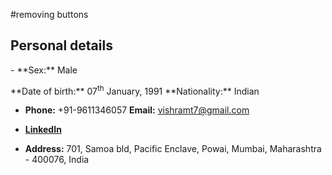 #removing buttons

## Personal details

<p>- **Sex:** Male </p>   **Date of birth:** 07<sup>th</sup> January, 1991  **Nationality:** Indian

- **Phone:** +91-9611346057 **Email:** vishramt7@gmail.com

- **[LinkedIn](https://www.linkedin.com/in/vishram-terse-a7b83a3b/)**

- **Address:** 701, Samoa bld, Pacific Enclave, Powai, Mumbai, Maharashtra - 400076, India
